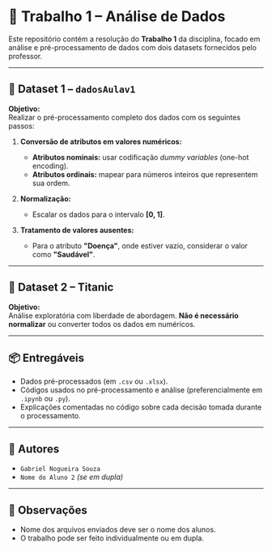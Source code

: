 # 🧪 Trabalho 1 – Análise de Dados

Este repositório contém a resolução do **Trabalho 1** da disciplina, focado em análise e pré-processamento de dados com dois datasets fornecidos pelo professor.

---

## 📁 Dataset 1 – `dadosAulav1`

**Objetivo:**  
Realizar o pré-processamento completo dos dados com os seguintes passos:

1. **Conversão de atributos em valores numéricos:**
   - **Atributos nominais:** usar codificação *dummy variables* (one-hot encoding).
   - **Atributos ordinais:** mapear para números inteiros que representem sua ordem.

2. **Normalização:**
   - Escalar os dados para o intervalo **[0, 1]**.

3. **Tratamento de valores ausentes:**
   - Para o atributo **"Doença"**, onde estiver vazio, considerar o valor como **"Saudável"**.

---

## 🚢 Dataset 2 – Titanic

**Objetivo:**  
Análise exploratória com liberdade de abordagem. **Não é necessário normalizar** ou converter todos os dados em numéricos.

---

## 📦 Entregáveis

- Dados pré-processados (em `.csv` ou `.xlsx`).
- Códigos usados no pré-processamento e análise (preferencialmente em `.ipynb` ou `.py`).
- Explicações comentadas no código sobre cada decisão tomada durante o processamento.

---

## 👥 Autores

- `Gabriel Nogueira Souza`
- `Nome do Aluno 2` *(se em dupla)*

---

## 📎 Observações

- Nome dos arquivos enviados deve ser o nome dos alunos.
- O trabalho pode ser feito individualmente ou em dupla.

